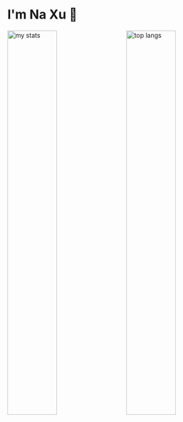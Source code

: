 # I'm Na Xu 👋
<img alt="my stats" align="left" width="47%" src="https://github-readme-stats.vercel.app/api?username=Nani1345&hide=stars&hide_rank=true"/>
<img alt="top langs" align="right" width="47%" src="https://github-readme-stats.vercel.app/api/top-langs/?username=Nani1345&layout=compact"/>
